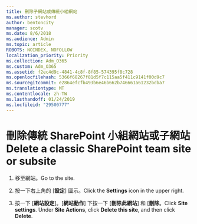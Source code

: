 ```yaml
---
title: 刪除子網站或傳統小組網站
ms.author: stevhord
author: bentoncity
manager: scotv
ms.date: 8/6/2018
ms.audience: Admin
ms.topic: article
ROBOTS: NOINDEX, NOFOLLOW
localization_priority: Priority
ms.collection: Adm_O365
ms.custom: Adm_O365
ms.assetid: f2ec4d9c-4841-4c8f-8f85-574395f8c728
ms.openlocfilehash: 5366f68267f81d5f7c115aa5f411c9141f00d9c7
ms.sourcegitcommit: e2864efcfb493b6e46b662b746661a61232bdba7
ms.translationtype: MT
ms.contentlocale: zh-TW
ms.lasthandoff: 01/24/2019
ms.locfileid: "29500777"
---
```

# <a name="delete-a-classic-sharepoint-team-site-or-subsite"></a><span data-ttu-id="7a065-102">刪除傳統 SharePoint 小組網站或子網站</span><span class="sxs-lookup"><span data-stu-id="7a065-102">Delete a classic SharePoint team site or subsite</span></span>

1. <span data-ttu-id="7a065-103">移至網站。</span><span class="sxs-lookup"><span data-stu-id="7a065-103">Go to the site.</span></span>
    
2. <span data-ttu-id="7a065-104">按一下右上角的 [**設定**] 圖示。</span><span class="sxs-lookup"><span data-stu-id="7a065-104">Click the **Settings** icon in the upper right.</span></span> 
    
3. <span data-ttu-id="7a065-p101">按一下 [**網站設定**]。[**網站動作**] 下按一下 [**刪除此網站**] 和 [**刪除**。</span><span class="sxs-lookup"><span data-stu-id="7a065-p101">Click **Site settings**. Under **Site Actions**, click **Delete this site**, and then click **Delete**.</span></span>
    


